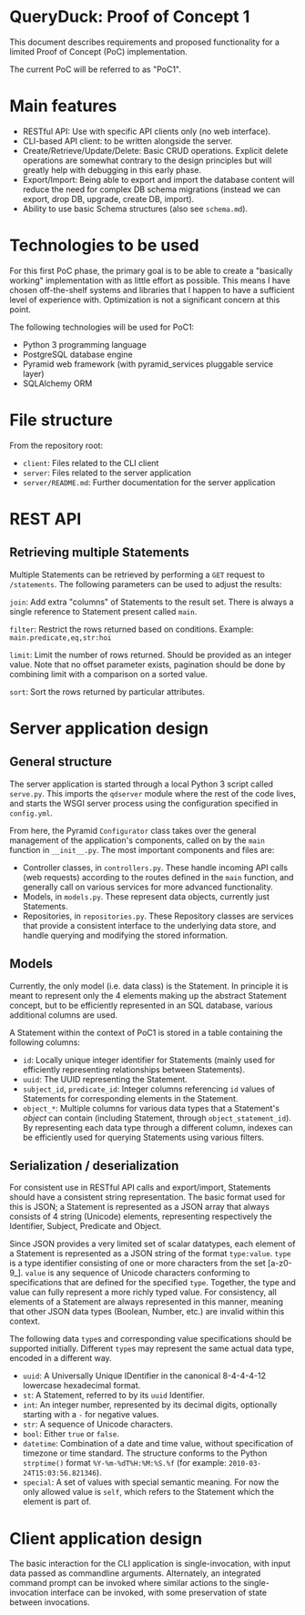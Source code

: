 # QueryDuck: Proof of Concept 1

This document describes requirements and proposed functionality for a limited Proof of Concept (PoC) implementation.

The current PoC will be referred to as "PoC1".


# Main features

- RESTful API: Use with specific API clients only (no web interface).
- CLI-based API client: to be written alongside the server.
- Create/Retrieve/Update/Delete: Basic CRUD operations. Explicit delete operations are somewhat contrary to the design principles but will greatly help with debugging in this early phase.
- Export/Import: Being able to export and import the database content will reduce the need for complex DB schema migrations (instead we can export, drop DB, upgrade, create DB, import).
- Ability to use basic Schema structures (also see `schema.md`).


# Technologies to be used

For this first PoC phase, the primary goal is to be able to create a "basically working" implementation with as little effort as possible. This means I have chosen off-the-shelf systems and libraries that I happen to have a sufficient level of experience with. Optimization is not a significant concern at this point.

The following technologies will be used for PoC1:

- Python 3 programming language
- PostgreSQL database engine
- Pyramid web framework (with pyramid\_services pluggable service layer)
- SQLAlchemy ORM


# File structure

From the repository root:

- `client`: Files related to the CLI client
- `server`: Files related to the server application
- `server/README.md`: Further documentation for the server application


# REST API

## Retrieving multiple Statements

Multiple Statements can be retrieved by performing a `GET` request to `/statements`. The following parameters can be used to adjust the results:

`join`: Add extra "columns" of Statements to the result set. There is always a single reference to Statement present called `main`.

`filter`: Restrict the rows returned based on conditions. Example: `main.predicate,eq,str:hoi`

`limit`: Limit the number of rows returned. Should be provided as an integer value. Note that no offset parameter exists, pagination should be done by combining limit with a comparison on a sorted value.

`sort`: Sort the rows returned by particular attributes.


# Server application design

## General structure

The server application is started through a local Python 3 script called `serve.py`. This imports the `qdserver` module where the rest of the code lives, and starts the WSGI server process using the configuration specified in `config.yml`.

From here, the Pyramid `Configurator` class takes over the general management of the application's components, called on by the `main` function in `__init__.py`. The most important components and files are:

- Controller classes, in `controllers.py`. These handle incoming API calls (web requests) according to the routes defined in the `main` function, and generally call on various services for more advanced functionality.
- Models, in `models.py`. These represent data objects, currently just Statements.
- Repositories, in `repositories.py`. These Repository classes are services that provide a consistent interface to the underlying data store, and handle querying and modifying the stored information.


## Models

Currently, the only model (i.e. data class) is the Statement. In principle it is meant to represent only the 4 elements making up the abstract Statement concept, but to be efficiently represented in an SQL database, various additional columns are used.

A Statement within the context of PoC1 is stored in a table containing the following columns:

- `id`: Locally unique integer identifier for Statements (mainly used for efficiently representing relationships between Statements).
- `uuid`: The UUID representing the Statement.
- `subject_id`, `predicate_id`: Integer columns referencing `id` values of Statements for corresponding elements in the Statement.
- `object_*`: Multiple columns for various data types that a Statement's *object* can contain (including Statement, through `object_statement_id`). By representing each data type through a different column, indexes can be efficiently used for querying Statements using various filters.


## Serialization / deserialization

For consistent use in RESTful API calls and export/import, Statements should have a consistent string representation. The basic format used for this is JSON; a Statement is represented as a JSON array that always consists of 4 string (Unicode) elements, representing respectively the Identifier, Subject, Predicate and Object.

Since JSON provides a very limited set of scalar datatypes, each element of a Statement is represented as a JSON string of the format `type:value`. `type` is a type identifier consisting of one or more characters from the set [a-z0-9\_]. `value` is any sequence of Unicode characters conforming to specifications that are defined for the specified `type`. Together, the type and value can fully represent a more richly typed value. For consistency, all elements of a Statement are always represented in this manner, meaning that other JSON data types (Boolean, Number, etc.) are invalid within this context.

The following data `type`s and corresponding value specifications should be supported initially. Different `type`s may represent the same actual data type, encoded in a different way.

- `uuid`: A Universally Unique IDentifier in the canonical 8-4-4-4-12 lowercase hexadecimal format.
- `st`: A Statement, referred to by its `uuid` Identifier.
- `int`: An integer number, represented by its decimal digits, optionally starting with a `-` for negative values.
- `str`: A sequence of Unicode characters.
- `bool`: Either `true` or `false`.
- `datetime`: Combination of a date and time value, without specification of timezone or time standard. The structure conforms to the Python `strptime()` format `%Y-%m-%dT%H:%M:%S.%f` (for example: `2010-03-24T15:03:56.821346`).
- `special`: A set of values with special semantic meaning. For now the only allowed value is `self`, which refers to the Statement which the element is part of.


# Client application design

The basic interaction for the CLI application is single-invocation, with input data passed as commandline arguments. Alternately, an integrated command prompt can be invoked where similar actions to the single-invocation interface can be invoked, with some preservation of state between invocations.
